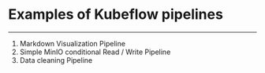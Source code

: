 # Examples of Kubeflow pipelines

---

1. Markdown Visualization Pipeline 
2. Simple MinIO conditional Read / Write Pipeline
3. Data cleaning Pipeline


